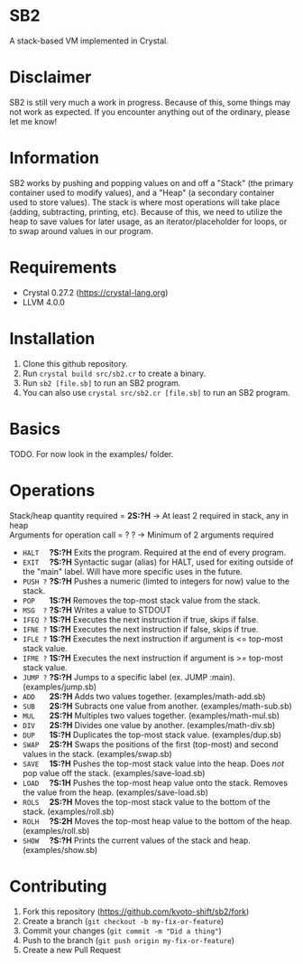 # SB2

A stack-based VM implemented in Crystal.

# Disclaimer

SB2 is still very much a work in progress. Because of this, some things may not work
as expected. If you encounter anything out of the ordinary, please let me know!

# Information

SB2 works by pushing and popping values on and off a "Stack" (the primary container used to modify values),
and a "Heap" (a secondary container used to store values). The stack is where most
operations will take place (adding, subtracting, printing, etc). Because of this,
we need to utilize the heap to save values for later usage, as an iterator/placeholder for loops,
or to swap around values in our program.

# Requirements

* Crystal 0.27.2 (https://crystal-lang.org)
* LLVM 4.0.0

# Installation
1. Clone this github repository.
2. Run ``crystal build src/sb2.cr`` to create a binary.
3. Run ``sb2 [file.sb]`` to run an SB2 program.
4. You can also use ``crystal src/sb2.cr [file.sb]`` to run an SB2 program.

# Basics
TODO. For now look in the examples/ folder.

# Operations

Stack/heap quantity required = **2S:?H** -> At least 2 required in stack, any in heap  
Arguments for operation call = ? ? -> Minimum of 2 arguments required

  * ``HALT  `` **?S:?H** Exits the program. Required at the end of every program.
  * ``EXIT  `` **?S:?H** Syntactic sugar (alias) for HALT, used for exiting outside of the "main" label. Will have more specific uses in the future.
  * ``PUSH ?`` **?S:?H** Pushes a numeric (limted to integers for now) value to the stack.
  * ``POP   `` **1S:?H** Removes the top-most stack value from the stack.
  * ``MSG  ?`` **?S:?H** Writes a value to STDOUT
  * ``IFEQ ?`` **1S:?H** Executes the next instruction if true, skips if false.
  * ``IFNE ?`` **1S:?H** Executes the next instruction if false, skips if true.
  * ``IFLE ?`` **1S:?H** Executes the next instruction if argument is <= top-most stack value.
  * ``IFME ?`` **1S:?H** Executes the next instruction if argument is >= top-most stack value.
  * ``JUMP ?`` **?S:?H** Jumps to a specific label (ex. JUMP :main). (examples/jump.sb)
  * ``ADD   `` **2S:?H** Adds two values together. (examples/math-add.sb)
  * ``SUB   `` **2S:?H** Subracts one value from another. (examples/math-sub.sb)
  * ``MUL   `` **2S:?H** Multiples two values together. (examples/math-mul.sb)
  * ``DIV   `` **2S:?H** Divides one value by another. (examples/math-div.sb)
  * ``DUP   `` **1S:?H** Duplicates the top-most stack value. (examples/dup.sb)
  * ``SWAP  `` **2S:?H** Swaps the positions of the first (top-most) and second values in the stack. (examples/swap.sb)
  * ``SAVE  `` **1S:?H** Pushes the top-most stack value into the heap. Does *not* pop value off the stack. (examples/save-load.sb)
  * ``LOAD  `` **?S:1H** Pushes the top-most heap value onto the stack. Removes the value from the heap. (examples/save-load.sb)
  * ``ROLS  `` **2S:?H** Moves the top-most stack value to the bottom of the stack. (examples/roll.sb)
  * ``ROLH  `` **?S:2H** Moves the top-most heap value to the bottom of the heap. (examples/roll.sb)
  * ``SHOW  `` **?S:?H** Prints the current values of the stack and heap. (examples/show.sb)

# Contributing
1. Fork this repository (https://github.com/kyoto-shift/sb2/fork)
2. Create a branch (``git checkout -b my-fix-or-feature``)
3. Commit your changes (``git commit -m "Did a thing"``)
4. Push to the branch (``git push origin my-fix-or-feature``)
5. Create a new Pull Request
